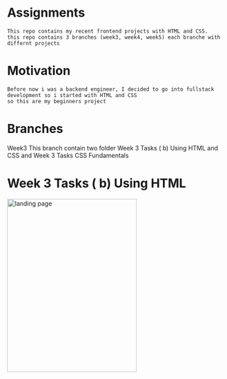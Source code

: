 # Assignments
```
This repo contains my recent frontend projects with HTML and CSS.
this repo contains 3 branches (week3, week4, week5) each branche with differnt projects
```
# Motivation
```
Before now i was a backend engineer, I decided to go into fullstack development so i started with HTML and CSS 
so this are my beginners project
```

# Branches
Week3
This branch contain two folder Week 3 Tasks ( b) Using HTML and CSS and Week 3 Tasks CSS Fundamentals

# Week 3 Tasks ( b) Using HTML

<img src="https://i.postimg.cc/XYHrjgRW/IMG-20221102-102719-1.jpg" alt="landing page" width="300" height="400">
  
